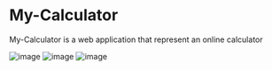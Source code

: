 
# My-Calculator
My-Calculator is a web application that represent an online calculator

![image](https://github.com/jasser-cherif/My-Calculator/assets/120514151/8ec74514-d77a-4c53-9c91-12ac53d9f321)
![image](https://github.com/jasser-cherif/My-Calculator/assets/120514151/503a2cf7-39e4-432a-b65d-77d3ccb5c260)
![image](https://github.com/jasser-cherif/My-Calculator/assets/120514151/25a6b170-f437-46a9-a9a2-620da132c5fa)


